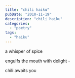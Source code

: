 ```yaml
---
title: "chili haiku"
pubDate: "2010-11-19"
description: "chili haiku"
categories:
  - "poetry"
tags:
  - "haiku"
---
```


a whisper of spice

engulfs the mouth with delight -

chili awaits you
